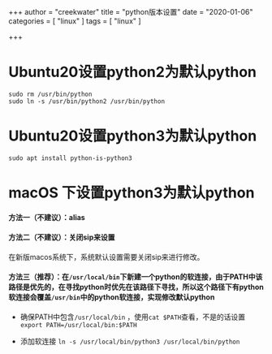 +++
author = "creekwater"
title = "python版本设置"
date = "2020-01-06"
categories = [
    "linux"
]
tags = [
    "linux"
]

+++

# Ubuntu20设置python2为默认python
```shell
sudo rm /usr/bin/python 
sudo ln -s /usr/bin/python2 /usr/bin/python 
```

# Ubuntu20设置python3为默认python

```shell
sudo apt install python-is-python3
```

# macOS 下设置python3为默认python

#### 方法一（不建议）：alias

#### 方法二（不建议）：关闭sip来设置

在新版macos系统下，系统默认设置需要关闭sip来进行修改。

#### 方法三（推荐）：在```/usr/local/bin```下新建一个python的软连接，由于PATH中该路径是优先的，在寻找python时优先在该路径下寻找，所以这个路径下有python软连接会覆盖```/usr/bin```中的python软连接，实现修改默认python

- 确保PATH中包含```/usr/local/bin``` ，使用```cat $PATH```查看，不是的话设置```export PATH=/usr/local/bin:$PATH```

- 添加软连接 ```ln -s /usr/local/bin/python3 /usr/local/bin/python```

